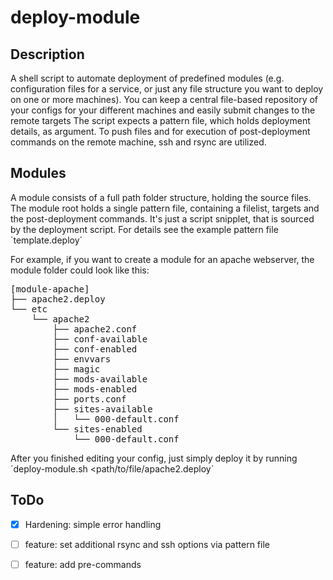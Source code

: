 # deploy-module

## Description
A shell script to automate deployment of predefined modules (e.g. configuration files for a service, or
just any file structure you want to deploy on one or more machines). You can keep a central file-based
repository of your configs for your different machines and easily submit changes to the remote targets
The script expects a pattern file, which holds deployment details, as argument. To push files and for
execution of post-deployment commands on the remote machine, ssh and rsync are utilized.


## Modules
A module consists of a full path folder structure, holding the source files. The module root holds a 
single pattern file, containing a filelist, targets and the post-deployment commands. It's just a script
snipplet, that is sourced by the deployment script. For details see the example pattern file ´template.deploy´

For example, if you want to create a module for an apache webserver, the module folder could look like this:

<pre>
[module-apache]
├── apache2.deploy
└── etc 
    └── apache2
        ├── apache2.conf
        ├── conf-available  
        ├── conf-enabled  
        ├── envvars  
        ├── magic  
        ├── mods-available  
        ├── mods-enabled  
        ├── ports.conf  
        ├── sites-available  
        │   └── 000-default.conf  
        └── sites-enabled  
            └── 000-default.conf
</pre>

After you finished editing your config, just simply deploy it by running ´deploy-module.sh <path/to/file/apache2.deploy´ 

## ToDo
- [x] Hardening: simple error handling 
- [ ] feature: set additional rsync and ssh options via pattern file
- [ ] feature: add pre-commands

